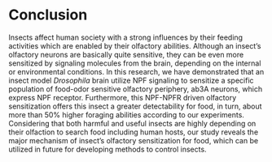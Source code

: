 # Conclusion
Insects affect human society with a strong influences by their feeding activities which are enabled by their olfactory abilities. Although an insect’s olfactory neurons are basically quite sensitive, they can be even more sensitized by signaling molecules from the brain, depending on the internal or environmental conditions. In this research, we have demonstrated that an insect model _Drosophila_ brain utilize NPF signaling to sensitize a specific population of food-odor sensitive olfactory periphery, ab3A neurons, which express NPF receptor. Furthermore, this NPF-NPFR driven olfactory sensitization offers this insect a greater detectability for food, in turn, about more than 50% higher foraging abilities according to our experiments. Considering that both harmful and useful insects are highly depending on their olfaction to search food including human hosts, our study reveals the major mechanism of insect’s olfactory sensitization for food, which can be utilized in future for developing methods to control insects.
